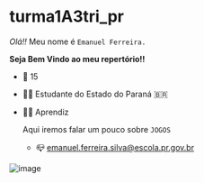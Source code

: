 # turma1A3tri_pr
*Olá!!*
Meu nome é `Emanuel Ferreira.`

**Seja Bem Vindo ao meu repertório!!**

- 📆 15 
- 👨‍🎓 Estudante do Estado do Paraná 🇧🇷
- 🧑‍💼 Aprendiz

  Aqui iremos falar um pouco sobre `JOGOS`
  - 📪 emanuel.ferreira.silva@escola.pr.gov.br
    
![image](https://github.com/emanuelfsva/turma1A3tri_pr/assets/137519430/37884434-0337-4f6a-805f-28e7aa2853a5)
